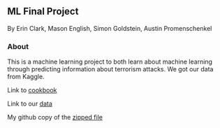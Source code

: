 ML Final Project
----
By Erin Clark, Mason English, Simon Goldstein, Austin Promenschenkel

### About
This is a machine learning project to both learn about machine learning through predicting information about terrorism attacks.
We got our data from Kaggle.

Link to [cookbook](https://start.umd.edu/gtd/downloads/Codebook.pdf)                                        
                                                                                                            
Link to our [data](https://www.kaggle.com/START-UMD/gtd)                                                    
                                                                                                            
My github copy of the [zipped file](https://github.com/simonGoldstein/TerrorismData-ML/blob/master/gtd.zip)